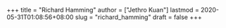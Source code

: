 +++
title = "Richard Hamming"
author = ["Jethro Kuan"]
lastmod = 2020-05-31T01:08:56+08:00
slug = "richard_hamming"
draft = false
+++
